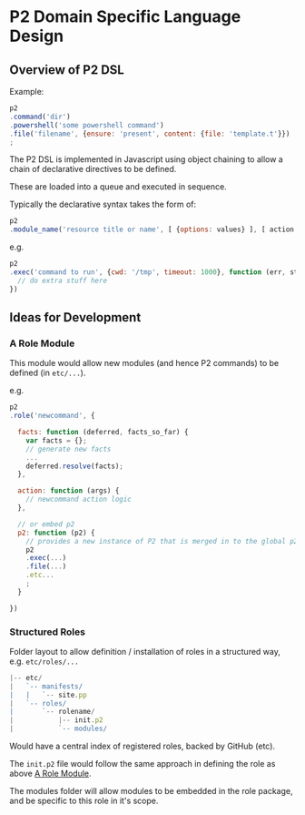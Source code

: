 # P2 Domain Specific Language Design

## Overview of P2 DSL

Example:
```javascript
p2
.command('dir')
.powershell('some powershell command')
.file('filename', {ensure: 'present', content: {file: 'template.t'}})
;
```

The P2 DSL is implemented in Javascript using object chaining to allow a chain of declarative directives to be defined.

These are loaded into a queue and executed in sequence.

Typically the declarative syntax takes the form of:
```javascript
p2
.module_name('resource title or name', [ {options: values} ], [ action complete function ])
```
e.g.
```javascript
p2
.exec('command to run', {cwd: '/tmp', timeout: 1000}, function (err, stdout, stderr) {
  // do extra stuff here
})
```

## Ideas for Development

### A Role Module
This module would allow new modules (and hence P2 commands) to be defined (in ```etc/...```).

e.g.
```javascript
p2
.role('newcommand', {

  facts: function (deferred, facts_so_far) {
    var facts = {};
    // generate new facts
    ...
    deferred.resolve(facts);
  },

  action: function (args) {
    // newcommand action logic
  },

  // or embed p2
  p2: function (p2) {
    // provides a new instance of P2 that is merged in to the global p2 instance
    p2
    .exec(...)
    .file(...)
    .etc...
    ;
  }

})
```

### Structured Roles
Folder layout to allow definition / installation of roles in a structured way, e.g. ```etc/roles/...```

```javascript
|-- etc/
|   `-- manifests/
|   |   `-- site.pp
|   `-- roles/
|       `-- rolename/
|           |-- init.p2
|           `-- modules/

```
Would have a central index of registered roles, backed by GitHub (etc).

The ```init.p2``` file would follow the same approach in defining the role as above [A Role Module](#a-role-module).

The modules folder will allow modules to be embedded in the role package, and be specific to this role in it's scope.
